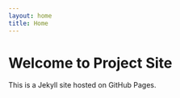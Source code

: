 ```yaml
---
layout: home
title: Home
---
```


# Welcome to Project Site

This is a Jekyll site hosted on GitHub Pages. 